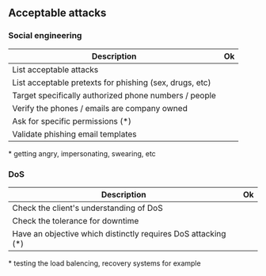 ## Acceptable attacks

### Social engineering

| Description                                                             | Ok |
| ----------------------------------------------------------------------- | -- |
| List acceptable attacks | |
| List acceptable pretexts for phishing (sex, drugs, etc) | |
| Target specifically authorized phone numbers / people | |
| Verify the phones / emails are company owned | |
| Ask for specific permissions (\*) | |
| Validate phishing email templates | |

\* getting angry, impersonating, swearing, etc

### DoS

| Description                                                             | Ok |
| ----------------------------------------------------------------------- | -- |
| Check the client's understanding of DoS | |
| Check the tolerance for downtime | |
| Have an objective which distinctly requires DoS attacking (\*) | |

\* testing the load balencing, recovery systems for example
